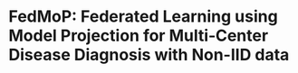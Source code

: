 # FedMoP: Federated Learning using Model Projection for Multi‑Center Disease Diagnosis with Non-IID data
